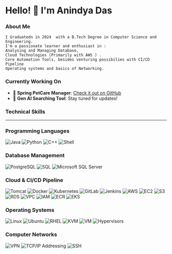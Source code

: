 **Hello! 👋 I'm Anindya Das**
=============================

### About Me

```
I Graduatedn in 2024  with a B.Tech Degree in Computer Science and Engineering.
I'm a passionate learner and enthusiast in :
Analysing and Managing Database,
Cloud Technologies (Primarily with AWS ) .
Core Automation Tools, besides venturing possibilies with CI/CD Pipeline
Operating systems and basics of Networking.
```

### Currently Working On
- 🚀 **Spring PetCare Manager**: [Check it out on GitHub](https://github.com/anindyadas2001/PetCareManager)
- 🤖 **Gen AI Searching Tool**: Stay tuned for updates!

### Technical Skills
-------------

### Programming Languages
![Java](https://img.shields.io/badge/Java-007396?style=for-the-badge&logo=java&logoColor=white)
![Python](https://img.shields.io/badge/Python-3776AB?style=for-the-badge&logo=python&logoColor=white)
![C++](https://img.shields.io/badge/C++-00599C?style=for-the-badge&logo=c%2B%2B&logoColor=white)
![Shell](https://img.shields.io/badge/Shell-4EAA25?style=for-the-badge&logo=shell&logoColor=white)

### Database Management
![PostgreSQL](https://img.shields.io/badge/PostgreSQL-336791?style=for-the-badge&logo=postgresql&logoColor=white)
![SQL](https://img.shields.io/badge/SQL-4479A1?style=for-the-badge&logo=sql&logoColor=white)
![Microsoft SQL Server](https://img.shields.io/badge/Microsoft%20SQL%20Server-CC2927?style=for-the-badge&logo=microsoft-sql-server&logoColor=white)

### Cloud & CI/CD Pipeline
![Tomcat](https://img.shields.io/badge/Tomcat-F8DC75?style=for-the-badge&logo=apache-tomcat&logoColor=white)
![Docker](https://img.shields.io/badge/Docker-2496ED?style=for-the-badge&logo=docker&logoColor=white)
![Kubernetes](https://img.shields.io/badge/Kubernetes-326CE5?style=for-the-badge&logo=kubernetes&logoColor=white)
![GitLab](https://img.shields.io/badge/GitLab-FC6D26?style=for-the-badge&logo=gitlab&logoColor=white)
![Jenkins](https://img.shields.io/badge/Jenkins-D24939?style=for-the-badge&logo=jenkins&logoColor=white)
![AWS](https://img.shields.io/badge/AWS-232F3E?style=for-the-badge&logo=amazon-aws&logoColor=white)
![EC2](https://img.shields.io/badge/EC2-FF9900?style=for-the-badge&logo=amazon-ec2&logoColor=white)
![S3](https://img.shields.io/badge/S3-569A31?style=for-the-badge&logo=amazon-s3&logoColor=white)
![RDS](https://img.shields.io/badge/RDS-4F525F?style=for-the-badge&logo=amazon-rds&logoColor=white)
![VPC](https://img.shields.io/badge/VPC-FFC107?style=for-the-badge&logo=amazon-vpc&logoColor=white)
![IAM](https://img.shields.io/badge/IAM-0078D4?style=for-the-badge&logo=amazon-iam&logoColor=white)
![ECR](https://img.shields.io/badge/ECR-569A31?style=for-the-badge&logo=amazon-ecr&logoColor=white)
![EKS](https://img.shields.io/badge/EKS-232F3E?style=for-the-badge&logo=amazon-eks&logoColor=white)

### Operating Systems
![Linux](https://img.shields.io/badge/Linux-4EAA25?style=for-the-badge&logo=linux&logoColor=white)
![Ubuntu](https://img.shields.io/badge/Ubuntu-DD4814?style=for-the-badge&logo=ubuntu&logoColor=white)
![RHEL](https://img.shields.io/badge/RHEL-EE0000?style=for-the-badge&logo=red-hat&logoColor=white)
![KVM](https://img.shields.io/badge/KVM-0078D4?style=for-the-badge&logo=kvm&logoColor=white)
![VM](https://img.shields.io/badge/VM-808080?style=for-the-badge&logo=vmware&logoColor=white)
![Hypervisors](https://img.shields.io/badge/Hypervisors-808080?style=for-the-badge&logo=vmware&logoColor=white)

### Computer Networks
![VPN](https://img.shields.io/badge/VPN-0078D4?style=for-the-badge&logo=vpn&logoColor=white)
![TCP/IP Addressing](https://img.shields.io/badge/TCP/IP%20Addressing-808080?style=for-the-badge&logo=cisco&logoColor=white)
![SSH](https://img.shields.io/badge/SSH-808080?style=for-the-badge&logo=ssh&logoColor=white)
